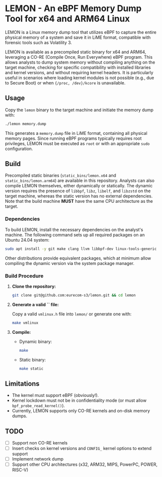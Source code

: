 # LEMON - An eBPF Memory Dump Tool for x64 and ARM64 Linux

LEMON is a Linux memory dump tool that utilizes eBPF to capture the entire physical memory of a system and save it in LiME format, compatible with forensic tools such as Volatility 3.

LEMON is available as a precompiled static binary for x64 and ARM64, leveraging a CO-RE (Compile Once, Run Everywhere) eBPF program. This allows analysts to dump system memory without compiling anything on the target machine, checking for specific compatibility with installed libraries and kernel versions, and without requiring kernel headers. It is particularly useful in scenarios where loading kernel modules is not possible (e.g., due to Secure Boot) or when `{/proc, /dev}/kcore` is unavailable.

## Usage

Copy the `lemon` binary to the target machine and initiate the memory dump with:

```sh
./lemon memory.dump
```

This generates a `memory.dump` file in LiME format, containing all physical memory pages. Since running eBPF programs typically requires root privileges, LEMON must be executed as `root` or with an appropriate `sudo` configuration.

## Build

Precompiled static binaries (`static_bins/lemon.x64` and `static_bins/lemon.arm64`) are available in this repository. Analysts can also compile LEMON themselves, either dynamically or statically. The dynamic version requires the presence of `libbpf`, `libz`, `libelf`, and `libzstd` on the target machine, whereas the static version has no external dependencies. Note that the build machine **MUST** have the same CPU architecture as the target.

### Dependencies

To build LEMON, install the necessary dependencies on the analyst's machine. The following command sets up all required packages on an Ubuntu 24.04 system:

```sh
sudo apt install -y git make clang llvm libbpf-dev linux-tools-generic
```

Other distributions provide equivalent packages, which at minimum allow compiling the dynamic version via the system package manager.

### Build Procedure

1. **Clone the repository:**

   ```sh
   git clone git@github.com:eurecom-s3/lemon.git && cd lemon
   ```

2. **Generate a valid **``** file:**

   Copy a valid `vmlinux.h` file into `lemon/` or generate one with:

   ```sh
   make vmlinux
   ```

3. **Compile:**

   - Dynamic binary:
     ```sh
     make
     ```
   - Static binary:
     ```sh
     make static
     ```

## Limitations

- The kernel must support eBPF (obviously!).
- Kernel lockdown must not be in confidentiality mode (or must allow `bpf_probe_read_kernel()`).
- Currently, LEMON supports only CO-RE kernels and on-disk memory dumps.

## TODO

- [ ] Support non CO-RE kernels
- [ ] Insert checks on kernel versions and ```CONFIG_``` kernel options to extend support
- [ ] Implement network dump
- [ ] Support other CPU architectures (x32, ARM32, MIPS, PowerPC, POWER, RISC-V)